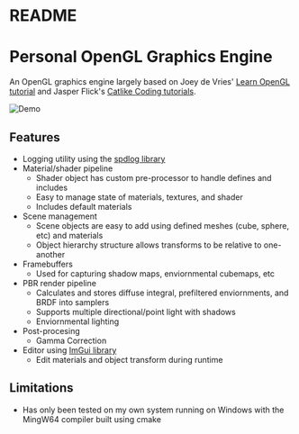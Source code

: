 README
========================

# Personal OpenGL Graphics Engine

An OpenGL graphics engine largely based on Joey de Vries' [Learn OpenGL tutorial](https://learnopengl.com/) and Jasper Flick's [Catlike Coding tutorials](https://catlikecoding.com/). 

![Demo](demo.gif)

## Features
- Logging utility using the [spdlog library](https://github.com/gabime/spdlog)
- Material/shader pipeline
    - Shader object has custom pre-processor to handle defines and includes
    - Easy to manage state of materials, textures, and shader
    - Includes default materials
- Scene management
    - Scene objects are easy to add using defined meshes (cube, sphere, etc) and materials
    - Object hierarchy structure allows transforms to be relative to one-another
- Framebuffers
    - Used for capturing shadow maps, enviornmental cubemaps, etc
- PBR render pipeline
    - Calculates and stores diffuse integral, prefiltered enviornments, and BRDF into samplers
    - Supports multiple directional/point light with shadows
    - Enviornmental lighting
- Post-procesing
    - Gamma Correction
- Editor using [ImGui library](https://github.com/ocornut/imgui)
    - Edit materials and object transform during runtime

## Limitations
- Has only been tested on my own system running on Windows with the MingW64 compiler built using cmake